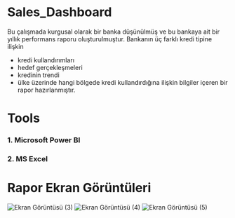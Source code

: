 # Sales_Dashboard
Bu çalışmada kurgusal olarak bir banka düşünülmüş ve bu bankaya ait bir yıllık performans raporu oluşturulmuştur.
Bankanın üç farklı kredi tipine ilişkin 
- kredi kullandırımları
- hedef gerçekleşmeleri
- kredinin trendi
- ülke üzerinde hangi bölgede kredi kullandırdığına ilişkin bilgiler içeren bir rapor hazırlanmıştır.
# Tools 
### 1. Microsoft Power BI
### 2. MS Excel<br>
# Rapor Ekran Görüntüleri
![Ekran Görüntüsü (3)](https://user-images.githubusercontent.com/126169130/230394294-7613b51d-711f-47b2-8321-e3d004308ba8.png)
![Ekran Görüntüsü (4)](https://user-images.githubusercontent.com/126169130/230394318-8aabf216-a0a5-40c7-884c-92ee658d11e6.png)
![Ekran Görüntüsü (5)](https://user-images.githubusercontent.com/126169130/230394335-d13511f5-d7ca-44f2-a94a-304d96c29182.png)

